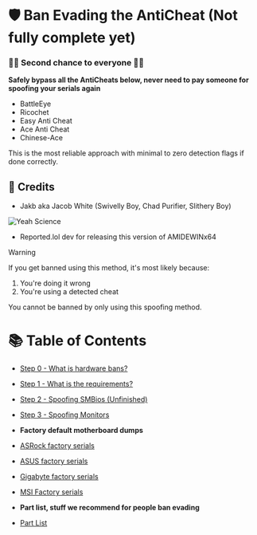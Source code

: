 # 🛡️ Ban Evading the AntiCheat (Not fully complete yet)
### 💪💪 Second chance to everyone 💪💪

**Safely bypass all the AntiCheats below, never need to pay someone for spoofing your serials again**
- BattleEye
- Ricochet
- Easy Anti Cheat
- Ace Anti Cheat
- Chinese-Ace

This is the most reliable approach with minimal to zero detection flags if done correctly.

## 🙌 Credits
- Jakb aka Jacob White (Swivelly Boy, Chad Purifier, Slithery Boy)
  
![Yeah Science](https://media1.tenor.com/m/4QqcTvk3jsMAAAAd/yeahmrwhite-breakingbad.gif)

- Reported.lol dev for releasing this version of AMIDEWINx64

> [!WARNING]
> If you get banned using this method, it's most likely because:
> 1. You're doing it wrong
> 2. You're using a detected cheat
>
> You cannot be banned by only using this spoofing method.

# 📚 Table of Contents
- [Step 0 - What is hardware bans?](https://github.com/GoofyNest/HardwareSpoofing/blob/main/step-0.md)
- [Step 1 - What is the requirements?](https://github.com/GoofyNest/HardwareSpoofing/blob/main/step-1.md)
- [Step 2 - Spoofing SMBios (Unfinished)](https://github.com/GoofyNest/HardwareSpoofing/blob/main/step-2.md)
- [Step 3 - Spoofing Monitors](https://github.com/GoofyNest/HardwareSpoofing/blob/main/step-3.md)

- **Factory default motherboard dumps**
- [ASRock factory serials](https://github.com/GoofyNest/HardwareSpoofing/blob/main/Factory-ASRock.md)
- [ASUS factory serials](https://github.com/GoofyNest/HardwareSpoofing/blob/main/Factory-ASUS.md)
- [Gigabyte factory serials](https://github.com/GoofyNest/HardwareSpoofing/blob/main/Factory-Gigabyte.md)
- [MSI Factory serials](https://github.com/GoofyNest/HardwareSpoofing/blob/main/Factory-MSI.md)

- **Part list, stuff we recommend for people ban evading**
- [Part List](https://github.com/GoofyNest/HardwareSpoofing/blob/main/Part-List.md)
